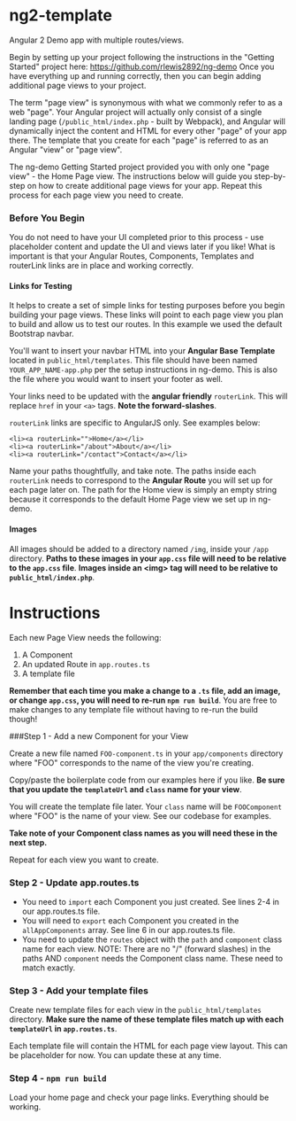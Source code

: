 # ng2-template
Angular 2 Demo app with multiple routes/views.

Begin by setting up your project following the instructions in the "Getting Started" project here: https://github.com/rlewis2892/ng-demo Once you have everything up and running correctly, then you can begin adding additional page views to your project.

The term "page view" is synonymous with what we commonly refer to as a web "page". Your Angular project will actually only consist of a single landing page (`/public_html/index.php` - built by Webpack), and Angular will dynamically inject the content and HTML for every other "page" of your app there. The template that you create for each "page" is referred to as an Angular "view" or "page view".

The ng-demo Getting Started project provided you with only one "page view" - the Home Page view. The instructions below will guide you step-by-step on how to create additional page views for your app. Repeat this process for each page view you need to create.

### Before You Begin

You do not need to have your UI completed prior to this process - use placeholder content and update the UI and views later if you like! What is important is that your Angular Routes, Components, Templates and routerLink links are in place and working correctly.

#### Links for Testing
It helps to create a set of simple links for testing purposes before you begin building your page views. These links will point to each page view you plan to build and allow us to test our routes. In this example we used the default Bootstrap navbar. 

You'll want to insert your navbar HTML into your **Angular Base Template** located in `public_html/templates`. This file should have been named `YOUR_APP_NAME-app.php` per the setup instructions in ng-demo. This is also the file where you would want to insert your footer as well.

Your links need to be updated with the **angular friendly** `routerLink`. This will replace `href` in your `<a>` tags. **Note the forward-slashes**. 

`routerLink` links are specific to AngularJS only. See examples below:
```
<li><a routerLink="">Home</a></li>
<li><a routerLink="/about">About</a></li>
<li><a routerLink="/contact">Contact</a></li>
``` 
Name your paths thoughtfully, and take note. The paths inside each `routerLink` needs to correspond to the **Angular Route** you will set up for each page later on. The path for the Home view is simply an empty string because it corresponds to the default Home Page view we set up in ng-demo.

#### Images
All images should be added to a directory named `/img`, inside your `/app` directory. **Paths to these images in your `app.css` file will need to be relative to the `app.css` file**. **Images inside an &lt;img&gt; tag will need to be relative to `public_html/index.php`**.

# Instructions
Each new Page View needs the following:

1. A Component
2. An updated Route in `app.routes.ts`
3. A template file

**Remember that each time you make a change to a `.ts` file, add an image, or change `app.css`, you will need to re-run `npm run build`**. You are free to make changes to any template file without having to re-run the build though!

###Step 1 - Add a new Component for your View

Create a new file named `FOO-component.ts` in your `app/components` directory where "FOO" corresponds to the name of the view you're creating.

Copy/paste the boilerplate code from our examples here if you like. **Be sure that you update the `templateUrl` and `class` name for your view**. 

You will create the template file later. Your `class` name will be `FOOComponent` where "FOO" is the name of your view. See our codebase for examples.

**Take note of your Component class names as you will need these in the next step.**

Repeat for each view you want to create. 

### Step 2 - Update app.routes.ts
- You need to `import` each Component you just created. See lines 2-4 in our app.routes.ts file.
- You will need to `export` each Component you created in the `allAppComponents` array. See line 6 in our app.routes.ts file.
- You need to update the `routes` object with the `path` and `component` class name for each view. NOTE: There are no "/" (forward slashes) in the paths AND `component` needs the Component class name. These need to match exactly.

### Step 3 - Add your template files
Create new template files for each view in the `public_html/templates` directory. **Make sure the name of these template files match up with each `templateUrl` in `app.routes.ts`**.

Each template file will contain the HTML for each page view layout. This can be placeholder for now. You can update these at any time.

### Step 4 - `npm run build`
Load your home page and check your page links. Everything should be working.
